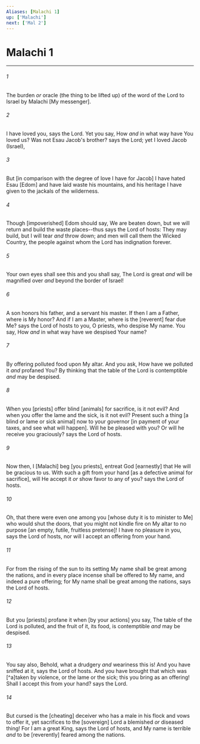 ```yaml
---
Aliases: [Malachi 1]
up: ['Malachi']
next: ['Mal 2']
---
```

# Malachi 1

***














###### 1 






The burden _or_ oracle (the thing to be lifted up) of the word of the Lord to Israel by Malachi [My messenger]. 













###### 2 






I have loved you, says the Lord. Yet you say, How _and_ in what way have You loved us? Was not Esau Jacob's brother? says the Lord; yet I loved Jacob (Israel), 













###### 3 






But [in comparison with the degree of love I have for Jacob] I have hated Esau [Edom] and have laid waste his mountains, and his heritage I have given to the jackals of the wilderness. 













###### 4 






Though [impoverished] Edom should say, We are beaten down, but we will return and build the waste places--thus says the Lord of hosts: They may build, but I will tear _and_ throw down; and men will call them the Wicked Country, the people against whom the Lord has indignation forever. 













###### 5 






Your own eyes shall see this and you shall say, The Lord is great _and_ will be magnified over _and_ beyond the border of Israel! 













###### 6 






A son honors his father, and a servant his master. If then I am a Father, where is My honor? And if I am a Master, where is the [reverent] fear due Me? says the Lord of hosts to you, O priests, who despise My name. You say, How _and_ in what way have we despised Your name? 













###### 7 






By offering polluted food upon My altar. And you ask, How have we polluted it _and_ profaned You? By thinking that the table of the Lord is contemptible _and_ may be despised. 













###### 8 






When you [priests] offer blind [animals] for sacrifice, is it not evil? And when you offer the lame and the sick, is it not evil? Present such a thing [a blind or lame or sick animal] now to your governor [in payment of your taxes, and see what will happen]. Will he be pleased with you? Or will he receive you graciously? says the Lord of hosts. 













###### 9 






Now then, I [Malachi] beg [you priests], entreat God [earnestly] that He will be gracious to us. With such a gift from your hand [as a defective animal for sacrifice], will He accept it _or_ show favor to any of you? says the Lord of hosts. 













###### 10 






Oh, that there were even one among you [whose duty it is to minister to Me] who would shut the doors, that you might not kindle fire on My altar to no purpose [an empty, futile, fruitless pretense]! I have no pleasure in you, says the Lord of hosts, nor will I accept an offering from your hand. 













###### 11 






For from the rising of the sun to its setting My name shall be great among the nations, and in every place incense shall be offered to My name, and indeed a pure offering; for My name shall be great among the nations, says the Lord of hosts. 













###### 12 






But you [priests] profane it when [by your actions] you say, The table of the Lord is polluted, and the fruit of it, its food, is contemptible _and_ may be despised. 













###### 13 






You say also, Behold, what a drudgery _and_ weariness this is! And you have sniffed at it, says the Lord of hosts. And you have brought that which was [^a]taken by violence, or the lame or the sick; this you bring as an offering! Shall I accept this from your hand? says the Lord. 













###### 14 






But cursed is the [cheating] deceiver who has a male in his flock and vows to offer it, yet sacrifices to the [sovereign] Lord a blemished _or_ diseased thing! For I am a great King, says the Lord of hosts, and My name is terrible _and_ to be [reverently] feared among the nations.
